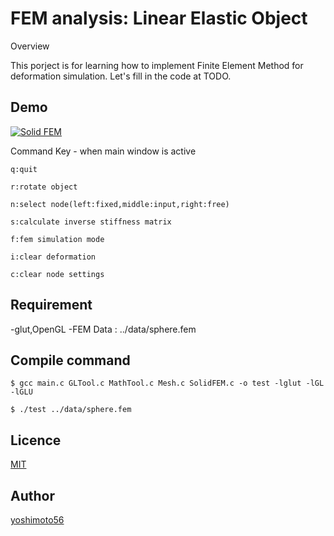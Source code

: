 FEM analysis: Linear Elastic Object 
====

Overview

This porject is for learning how to implement Finite Element Method for deformation simulation. Let's fill in the code at TODO.

## Demo
[![Solid FEM](https://img.youtube.com/vi/ESifso8Z9a8/0.jpg)](https://www.youtube.com/watch?v=ESifso8Z9a8 "Solid FEM")

Command Key - when main window is active

    q:quit

    r:rotate object

    n:select node(left:fixed,middle:input,right:free)

    s:calculate inverse stiffness matrix

    f:fem simulation mode

    i:clear deformation

    c:clear node settings

## Requirement

-glut,OpenGL
-FEM Data : ../data/sphere.fem

## Compile command

    $ gcc main.c GLTool.c MathTool.c Mesh.c SolidFEM.c -o test -lglut -lGL -lGLU

    $ ./test ../data/sphere.fem

## Licence

[MIT](https://github.com/tcnksm/tool/blob/master/LICENCE)

## Author

[yoshimoto56](https://github.com/yoshimoto56)

